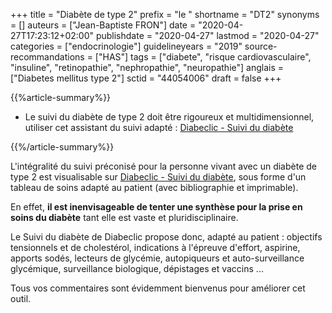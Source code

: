 +++
title = "Diabète de type 2"
prefix = "le "
shortname = "DT2"
synonyms = []
auteurs = ["Jean-Baptiste FRON"]
date = "2020-04-27T17:23:12+02:00"
publishdate = "2020-04-27"
lastmod = "2020-04-27"
categories = ["endocrinologie"]
guidelineyears = "2019"
source-recommandations = ["HAS"]
tags = ["diabete", "risque cardiovasculaire", "insuline", "retinopathie", "nephropathie", "neuropathie"]
anglais = ["Diabetes mellitus type 2"]
sctid = "44054006"
draft = false
+++

{{%article-summary%}}

- Le suivi du diabète de type 2 doit être rigoureux et multidimensionnel, utiliser cet assistant du suivi adapté : [Diabeclic - Suivi du diabète](https://www.diabeclic.com/suivi-du-diabete)

{{%/article-summary%}}

L'intégralité du suivi préconisé pour la personne vivant avec un diabète de type 2 est visualisable sur [Diabeclic - Suivi du diabète](https://www.diabeclic.com/suivi-du-diabete), sous forme d'un tableau de soins adapté au patient (avec bibliographie et imprimable).

En effet, **il est inenvisageable de tenter une synthèse pour la prise en soins du diabète** tant elle est vaste et pluridisciplinaire.

Le Suivi du diabète de Diabeclic propose donc, adapté au patient : objectifs tensionnels et de cholestérol, indications à l'épreuve d'effort, aspirine, apports sodés, lecteurs de glycémie, autopiqueurs et auto-surveillance glycémique, surveillance biologique, dépistages et vaccins ...

Tous vos commentaires sont évidemment bienvenus pour améliorer cet outil.
